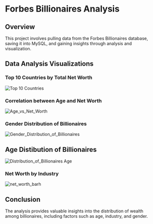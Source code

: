 # Forbes Billionaires Analysis

## Overview
This project involves pulling data from the Forbes Billionaires database, saving it into MySQL, and gaining insights through analysis and visualization.

## Data Analysis Visualizations

### Top 10 Countries by Total Net Worth
![Top 10 Countries](https://github.com/user-attachments/assets/9e271fab-5401-4233-b418-27d4939c498a)

### Correlation between Age and Net Worth
![Age_vs_Net_Worth](https://github.com/user-attachments/assets/6398d9fc-ac76-49f2-a13f-0f89ffed4eb4)

### Gender Distribution of Billionaires
![Gender_Distribution_of_Billionaires](https://github.com/user-attachments/assets/ac4c2a54-bfe5-4460-afdf-7f59feae1525)

## Age Distibution of Billionaires
![Distribution_of_Billionaires Age](https://github.com/user-attachments/assets/9f1e3b42-f81e-4f73-9606-6235febd8f5d)

### Net Worth by Industry
![net_worth_barh](https://github.com/user-attachments/assets/2bccaf59-7222-4a4e-a0e7-f3c29f1bf552)



## Conclusion
The analysis provides valuable insights into the distribution of wealth among billionaires, including factors such as age, industry, and gender.

